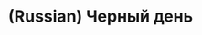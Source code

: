 ---
layout: default
category: mega
lang: en
title: (Russian) Черный день
slug: code-zero-zero-zero
tags: esquire friends iphone reading stuff 
postid: 472
translated: no
---